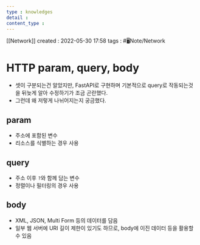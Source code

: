 ```yaml
---
type : knowledges
detail : 
content_type :
---
```


[[Network]]
created : 2022-05-30 17:58
tags : #🖥️Note/Network 

# HTTP param, query, body
- 셋이 구분되는건 알았지만, FastAPI로 구현하며 기본적으로 query로 작동되는것을 뒤늦게 알아 수정하기가 조금 곤란했다.
- 그런데 왜 저렇게 나뉘어지는지 궁금했다.

## param
- 주소에 포함된 변수
- 리소스를 식별하는 경우 사용

## query
- 주소 이후 `?`와 함께 담는 변수
- 정렬이나 필터링의 경우 사용

## body
- XML, JSON, Multi Form 등의 데이터를 담음
- 일부 웹 서버에 URI 길이 제한이 있기도 하므로, body에 이진 데이터 등을 활용할 수 있음
